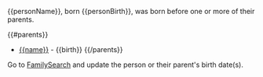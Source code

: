 {{personName}}, born {{personBirth}}, was born before one or more of their parents.

{{#parents}}
* [{{name}}](https://familysearch.org/tree/#view=ancestor&person={{id}}) - {{birth}}
{{/parents}}

Go to [FamilySearch](https://familysearch.org/tree/#view=ancestor&person={{pid}}) and update the person or their parent's birth date(s).